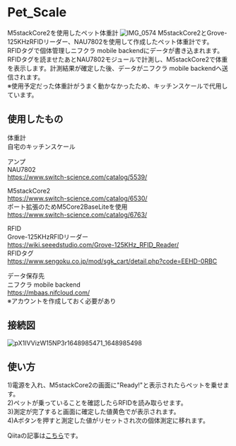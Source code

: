 # Pet_Scale
M5stackCore2を使用したペット体重計
![IMG_0574](https://user-images.githubusercontent.com/102903015/161426584-a24594d5-95f2-42b6-bcc5-86c20412988e.jpg)
M5stackCore2とGrove-125KHzRFIDリーダー、NAU7802を使用して作成したペット体重計です。   
RFIDタグで個体管理しニフクラ mobile backendにデータが書き込まれます。
RFIDタグを読ませたあとNAU7802モジュールで計測し、M5stackCore2で体重を表示します。計測結果が確定した後、データがニフクラ mobile backendへ送信されます。  
※使用予定だった体重計がうまく動かなかったため、キッチンスケールで代用しています。
## 使用したもの
体重計  
自宅のキッチンスケール

アンプ  
NAU7802  
https://www.switch-science.com/catalog/5539/  

M5stackCore2  
https://www.switch-science.com/catalog/6530/  
ポート拡張のためM5Core2BaseLiteを使用   
https://www.switch-science.com/catalog/6763/  

RFID  
Grove-125KHzRFIDリーダー  
https://wiki.seeedstudio.com/Grove-125KHz_RFID_Reader/  
RFIDタグ  
https://www.sengoku.co.jp/mod/sgk_cart/detail.php?code=EEHD-0RBC  

データ保存先  
ニフクラ mobile backend  
https://mbaas.nifcloud.com/  
※アカウントを作成しておく必要があり  
## 接続図
![pX1IVVizW15NP3r1648985471_1648985498](https://user-images.githubusercontent.com/102903015/161425834-5be7e50b-b287-4d7f-bc35-e03e97f85fba.jpg)
## 使い方
1)電源を入れ、M5stackCore2の画面に"Ready!"と表示されたらペットを乗せます。    
2)ペットが乗っていることを確認したらRFIDを読み取らせます。  
3)測定が完了すると画面に確定した値黄色でが表示されます。  
4)Aボタンを押すと測定した値がリセットされ次の個体測定に移れます。  

Qiitaの記事は[こちら](https://qiita.com/KechanaGohan/items/9b78bda3db15e4bc3aad#%E3%81%9D%E3%81%97%E3%81%A6%E5%AE%8C%E6%88%90%E3%81%B8)です。  
